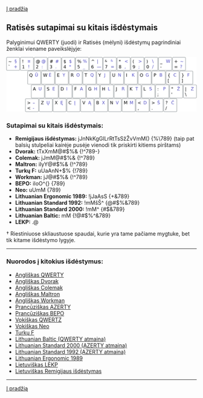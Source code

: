[Į pradžią](../README.md)


Ratisės sutapimai su kitais išdėstymais
---------------------------------------

Palyginimui QWERTY (juodi) ir Ratisės (mėlyni) išdėstymų pagrindiniai ženklai viename paveikslėjyje:

![QWERTY ir Ratisė](images/qwerty-ratise.png)


### Sutapimai su kitais išdėstymais:

- __Remigijaus išdėstymas:__ jJnNkKgGlLrRtTsSžŽvVmM() {\%\789} (taip pat balsių stulpeliai kairėje pusėje vienodi tik priskirti kitiems pirštams)
- __Dvorak:__ tTxXmM@#$%& {!^789-}
- __Colemak:__ jJmM@#$%& {!^789}
- __Maltron:__ iIyY@#$%& {!^789}
- __Turkų F:__ uUaAnN+$% {!789}
- __Workman:__ jJ@#$%& {!^789}
- __BEPO:__ iIoO^{} {789}
- __Neo:__ uUmM {789}
- __Lithuanian Ergonomic 1989:__ !jJaAsS {+&789}
- __Lithuanian Standard 1992:__ !mMšŠ^ {@#$%&789}
- __Lithuanian Standard 2000:__ !mM^ {#$&789}
- __Lithuanian Baltic:__ mM {!@#$%^&789}
- __LEKP:__ .@

† Riestiniuose skliaustuose spaudai, kurie yra tame pačiame mygtuke, bet tik kitame išdėstymo lygyje.

--------------------------------------------------------------------

### Nuorodos į kitokius išdėstymus:

- [Angliškas QWERTY](https://en.wikipedia.org/wiki/QWERTY)
- [Angliškas Dvorak](https://en.wikipedia.org/wiki/Dvorak_keyboard_layout)
- [Angliškas Colemak](https://en.wikipedia.org/wiki/Colemak)
- [Angliškas Maltron](https://en.wikipedia.org/wiki/Maltron)
- [Angliškas Workman](https://en.wikipedia.org/wiki/Keyboard_layout#Workman)
- [Prancūziškas AZERTY](https://en.wikipedia.org/wiki/AZERTY)
- [Prancūziškas BEPO](https://en.wikipedia.org/wiki/B%C3%89PO)
- [Vokiškas QWERTZ](https://en.wikipedia.org/wiki/QWERTZ)
- [Vokiškas Neo](https://en.wikipedia.org/wiki/Neo_(keyboard_layout))
- [Turkų F](https://kbdlayout.info/KBDTUF/)
- [Lithuanian Baltic (QWERTY atmaina)](https://www.registrucentras.lt/litwin/keyboard.html)
- [Lithuanian Standard 2000 (AZERTY atmaina)](http://www.ims.mii.lt/klav/)
- [Lithuanian Standard 1992 (AZERTY atmaina)](https://www.registrucentras.lt/litwin/keyboard.html)
- [Lithuanian Ergonomic 1989](https://lekp.info/RST1092)
- [Lietuviškas LEKP](https://lekp.info/)
- [Lietuviškas Remigijaus išdėstymas](https://web.archive.org/web/20080315055411/http://pradmenes.net/tekstu_katalogas/remigijus/klaviatura.html)

--------------------------------------------------------------------

[Į pradžią](../README.md)
